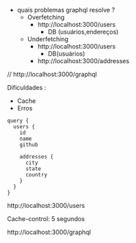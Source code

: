 - quais problemas graphql resolve ?
  - Overfetching
    - http://localhost:3000/users
      - DB (usuários,endereços)
  - Underfetching
    - http://localhost:3000/users
      - DB(usuários)
    - http://localhost:3000/addresses

// http://localhost:3000/graphql

Dificuldades :

- Cache
- Erros

```gql
query {
  users {
    id
    name
    github

    addresses {
      city
      state
      country
    }
  }
}
```

http://localhost:3000/users

Cache-control: 5 segundos

http://localhost:3000/graphql

